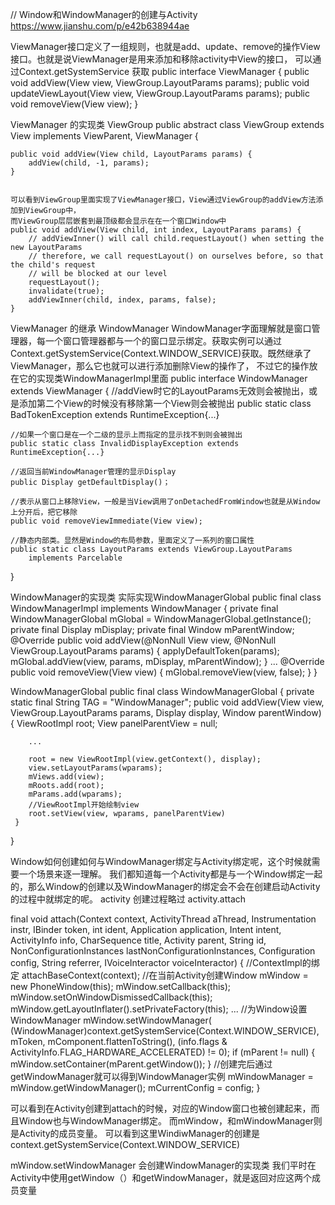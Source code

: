 // Window和WindowManager的创建与Activity
https://www.jianshu.com/p/e42b638944ae

ViewManager接口定义了一组规则，也就是add、update、remove的操作View接口。也就是说ViewManager是用来添加和移除activity中View的接口，
可以通过Context.getSystemService 获取
public interface ViewManager
{
    public void addView(View view, ViewGroup.LayoutParams params);
    public void updateViewLayout(View view, ViewGroup.LayoutParams params);
    public void removeView(View view);
}

ViewManager 的实现类 ViewGroup
public abstract class ViewGroup extends View implements ViewParent, ViewManager {
 
    public void addView(View child, LayoutParams params) {
        addView(child, -1, params);
    }
    
  
    可以看到ViewGroup里面实现了ViewManager接口，View通过ViewGroup的addView方法添加到ViewGroup中，
    而ViewGroup层层嵌套到最顶级都会显示在在一个窗口Window中
    public void addView(View child, int index, LayoutParams params) {
        // addViewInner() will call child.requestLayout() when setting the new LayoutParams
        // therefore, we call requestLayout() on ourselves before, so that the child's request
        // will be blocked at our level
        requestLayout();
        invalidate(true);
        addViewInner(child, index, params, false);
    }

ViewManager 的继承 WindowManager
WindowManager字面理解就是窗口管理器，每一个窗口管理器都与一个的窗口显示绑定。获取实例可以通过
Context.getSystemService(Context.WINDOW_SERVICE)获取。既然继承了ViewManager，那么它也就可以进行添加删除View的操作了，
不过它的操作放在它的实现类WindowManagerImpl里面
public interface WindowManager extends ViewManager {
    //addView时它的LayoutParams无效则会被抛出，或是添加第二个View的时候没有移除第一个View则会被抛出
    public static class BadTokenException extends RuntimeException{...}
    
    //如果一个窗口是在一个二级的显示上而指定的显示找不到则会被抛出
    public static class InvalidDisplayException extends RuntimeException{...}
    
    //返回当前WindowManager管理的显示Display
    public Display getDefaultDisplay()；
    
    //表示从窗口上移除View，一般是当View调用了onDetachedFromWindow也就是从Window上分开后，把它移除
    public void removeViewImmediate(View view);
    
    //静态内部类。显然是Window的布局参数，里面定义了一系列的窗口属性
    public static class LayoutParams extends ViewGroup.LayoutParams
        implements Parcelable
        
 }
 
 
WindowManager的实现类  实际实现WindowManagerGlobal
public final class WindowManagerImpl implements WindowManager {
    private final WindowManagerGlobal mGlobal = WindowManagerGlobal.getInstance();
    private final Display mDisplay;
    private final Window mParentWindow;
     @Override
    public void addView(@NonNull View view, @NonNull ViewGroup.LayoutParams params) {
        applyDefaultToken(params);
        mGlobal.addView(view, params, mDisplay, mParentWindow);
    }
    ...
     @Override
    public void removeView(View view) {
        mGlobal.removeView(view, false);
    }
} 

WindowManagerGlobal
public final class WindowManagerGlobal {
    private static final String TAG = "WindowManager";
     public void addView(View view, ViewGroup.LayoutParams params,
            Display display, Window parentWindow) {
        ViewRootImpl root;
        View panelParentView = null;
                
        ...
                    
        root = new ViewRootImpl(view.getContext(), display);
        view.setLayoutParams(wparams);
        mViews.add(view);
        mRoots.add(root);
        mParams.add(wparams);
        //ViewRootImpl开始绘制view
        root.setView(view, wparams, panelParentView)
     }
}


Window如何创建如何与WindowManager绑定与Activity绑定呢，这个时候就需要一个场景来逐一理解。
我们都知道每一个Activity都是与一个Window绑定一起的，那么Window的创建以及WindowManager的绑定会不会在创建启动Activity的过程中就绑定的呢。
activity 创建过程略过
activity.attach

final void attach(Context context, ActivityThread aThread,
            Instrumentation instr, IBinder token, int ident,
            Application application, Intent intent, ActivityInfo info,
            CharSequence title, Activity parent, String id,
            NonConfigurationInstances lastNonConfigurationInstances,
            Configuration config, String referrer, IVoiceInteractor voiceInteractor) {
        //ContextImpl的绑定
        attachBaseContext(context);
        //在当前Activity创建Window
        mWindow = new PhoneWindow(this);
        mWindow.setCallback(this);
        mWindow.setOnWindowDismissedCallback(this);
        mWindow.getLayoutInflater().setPrivateFactory(this);
        ...
        //为Window设置WindowManager
        mWindow.setWindowManager(
                (WindowManager)context.getSystemService(Context.WINDOW_SERVICE),
                mToken, mComponent.flattenToString(),
                (info.flags & ActivityInfo.FLAG_HARDWARE_ACCELERATED) != 0);
        if (mParent != null) {
            mWindow.setContainer(mParent.getWindow());
        }
        //创建完后通过getWindowManager就可以得到WindowManager实例
        mWindowManager = mWindow.getWindowManager();
        mCurrentConfig = config;
    }

可以看到在Activity创建到attach的时候，对应的Window窗口也被创建起来，而且Window也与WindowManager绑定。
而mWindow，和mWindowManager则是Activity的成员变量。
可以看到这里WindiwManager的创建是context.getSystemService(Context.WINDOW_SERVICE)

mWindow.setWindowManager 会创建WindowManager的实现类
我们平时在Activity中使用getWindow（）和getWindowManager，就是返回对应这两个成员变量